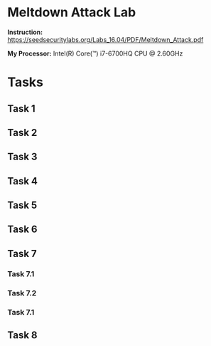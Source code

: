 # Meltdown Attack Lab

**Instruction:** https://seedsecuritylabs.org/Labs_16.04/PDF/Meltdown_Attack.pdf

**My Processor:** Intel(R) Core(™) i7-6700HQ CPU @ 2.60GHz

# Tasks 

## Task 1 

## Task 2

## Task 3

## Task 4 

## Task 5 

## Task 6 

## Task 7

### Task 7.1 

### Task 7.2

### Task 7.1 

## Task 8
